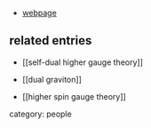 
* [webpage](http://dept.phys.univ-tours.fr/147-bekaert)

## related entries

* [[self-dual higher gauge theory]]

* [[dual graviton]]

* [[higher spin gauge theory]]

category: people

